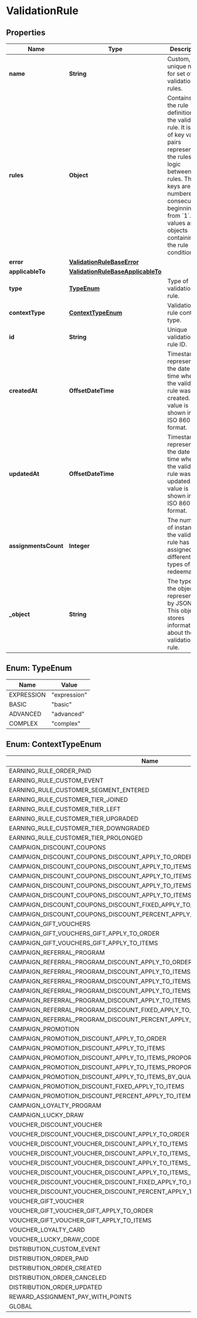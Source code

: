 

# ValidationRule


## Properties

| Name | Type | Description |
|------------ | ------------- | ------------- |
|**name** | **String** | Custom, unique name for set of validation rules. |
|**rules** | **Object** | Contains all the rule definitions for the validation rule. It is a set of key value pairs representing the rules and logic between the rules. The keys are numbered consecutively beginning from &#x60;1&#x60;. The values are objects containing the rule conditions. |
|**error** | [**ValidationRuleBaseError**](ValidationRuleBaseError.md) |  |
|**applicableTo** | [**ValidationRuleBaseApplicableTo**](ValidationRuleBaseApplicableTo.md) |  |
|**type** | [**TypeEnum**](#TypeEnum) | Type of validation rule. |
|**contextType** | [**ContextTypeEnum**](#ContextTypeEnum) | Validation rule context type.    | **Context Type** | **Definition** | |:---|:---| | earning_rule.order.paid |  | | earning_rule.custom_event |  | | earning_rule.customer.segment.entered |  | | campaign.discount_coupons |  | | campaign.discount_coupons.discount.apply_to_order |  | | campaign.discount_coupons.discount.apply_to_items |  | | campaign.discount_coupons.discount.apply_to_items_proportionally |  | | campaign.discount_coupons.discount.apply_to_items_proportionally_by_quantity |  | | campaign.discount_coupons.discount.fixed.apply_to_items |  | | campaign.gift_vouchers |  | | campaign.gift_vouchers.gift.apply_to_order |  | | campaign.gift_vouchers.gift.apply_to_items |  | | campaign.referral_program |  | | campaign.referral_program.discount.apply_to_order |  | | campaign.referral_program.discount.apply_to_items |  | | campaign.referral_program.discount.apply_to_items_proportionally |  | | campaign.referral_program.discount.apply_to_items_proportionally_by_quantity |  | | campaign.referral_program.discount.fixed.apply_to_items |  | | campaign.promotion |  | | campaign.promotion.discount.apply_to_order |  | | campaign.promotion.discount.apply_to_items |  | | campaign.promotion.discount.apply_to_items_proportionally |  | | campaign.promotion.discount.apply_to_items_proportionally_by_quantity |  | | campaign.promotion.discount.fixed.apply_to_items |  | | campaign.loyalty_program |  | | campaign.lucky_draw |  | | voucher.discount_voucher |  | | voucher.discount_voucher.discount.apply_to_order |  | | voucher.discount_voucher.discount.apply_to_items |  | | voucher.discount_voucher.discount.apply_to_items_proportionally |  | | voucher.discount_voucher.discount.apply_to_items_proportionally_by_quantity |  | | voucher.discount_voucher.discount.fixed.apply_to_items |  | | voucher.gift_voucher |  | | voucher.gift_voucher.gift.apply_to_order |  | | voucher.gift_voucher.gift.apply_to_items |  | | voucher.loyalty_card |  | | voucher.lucky_draw_code |  | | distribution.custom_event |  | | reward_assignment.pay_with_points |  | | global |  | |
|**id** | **String** | Unique validation rule ID. |
|**createdAt** | **OffsetDateTime** | Timestamp representing the date and time when the validation rule was created. The value is shown in the ISO 8601 format. |
|**updatedAt** | **OffsetDateTime** | Timestamp representing the date and time when the validation rule was updated. The value is shown in the ISO 8601 format. |
|**assignmentsCount** | **Integer** | The number of instances the validation rule has been assigned to different types of redeemables. |
|**_object** | **String** | The type of the object represented by JSON. This object stores information about the validation rule. |



## Enum: TypeEnum

| Name | Value |
|---- | -----|
| EXPRESSION | &quot;expression&quot; |
| BASIC | &quot;basic&quot; |
| ADVANCED | &quot;advanced&quot; |
| COMPLEX | &quot;complex&quot; |



## Enum: ContextTypeEnum

| Name | Value |
|---- | -----|
| EARNING_RULE_ORDER_PAID | &quot;earning_rule.order.paid&quot; |
| EARNING_RULE_CUSTOM_EVENT | &quot;earning_rule.custom_event&quot; |
| EARNING_RULE_CUSTOMER_SEGMENT_ENTERED | &quot;earning_rule.customer.segment.entered&quot; |
| EARNING_RULE_CUSTOMER_TIER_JOINED | &quot;earning_rule.customer.tier.joined&quot; |
| EARNING_RULE_CUSTOMER_TIER_LEFT | &quot;earning_rule.customer.tier.left&quot; |
| EARNING_RULE_CUSTOMER_TIER_UPGRADED | &quot;earning_rule.customer.tier.upgraded&quot; |
| EARNING_RULE_CUSTOMER_TIER_DOWNGRADED | &quot;earning_rule.customer.tier.downgraded&quot; |
| EARNING_RULE_CUSTOMER_TIER_PROLONGED | &quot;earning_rule.customer.tier.prolonged&quot; |
| CAMPAIGN_DISCOUNT_COUPONS | &quot;campaign.discount_coupons&quot; |
| CAMPAIGN_DISCOUNT_COUPONS_DISCOUNT_APPLY_TO_ORDER | &quot;campaign.discount_coupons.discount.apply_to_order&quot; |
| CAMPAIGN_DISCOUNT_COUPONS_DISCOUNT_APPLY_TO_ITEMS | &quot;campaign.discount_coupons.discount.apply_to_items&quot; |
| CAMPAIGN_DISCOUNT_COUPONS_DISCOUNT_APPLY_TO_ITEMS_PROPORTIONALLY | &quot;campaign.discount_coupons.discount.apply_to_items_proportionally&quot; |
| CAMPAIGN_DISCOUNT_COUPONS_DISCOUNT_APPLY_TO_ITEMS_PROPORTIONALLY_BY_QUANTITY | &quot;campaign.discount_coupons.discount.apply_to_items_proportionally_by_quantity&quot; |
| CAMPAIGN_DISCOUNT_COUPONS_DISCOUNT_APPLY_TO_ITEMS_BY_QUANTITY | &quot;campaign.discount_coupons.discount.apply_to_items_by_quantity&quot; |
| CAMPAIGN_DISCOUNT_COUPONS_DISCOUNT_FIXED_APPLY_TO_ITEMS | &quot;campaign.discount_coupons.discount.fixed.apply_to_items&quot; |
| CAMPAIGN_DISCOUNT_COUPONS_DISCOUNT_PERCENT_APPLY_TO_ITEMS | &quot;campaign.discount_coupons.discount.percent.apply_to_items&quot; |
| CAMPAIGN_GIFT_VOUCHERS | &quot;campaign.gift_vouchers&quot; |
| CAMPAIGN_GIFT_VOUCHERS_GIFT_APPLY_TO_ORDER | &quot;campaign.gift_vouchers.gift.apply_to_order&quot; |
| CAMPAIGN_GIFT_VOUCHERS_GIFT_APPLY_TO_ITEMS | &quot;campaign.gift_vouchers.gift.apply_to_items&quot; |
| CAMPAIGN_REFERRAL_PROGRAM | &quot;campaign.referral_program&quot; |
| CAMPAIGN_REFERRAL_PROGRAM_DISCOUNT_APPLY_TO_ORDER | &quot;campaign.referral_program.discount.apply_to_order&quot; |
| CAMPAIGN_REFERRAL_PROGRAM_DISCOUNT_APPLY_TO_ITEMS | &quot;campaign.referral_program.discount.apply_to_items&quot; |
| CAMPAIGN_REFERRAL_PROGRAM_DISCOUNT_APPLY_TO_ITEMS_PROPORTIONALLY | &quot;campaign.referral_program.discount.apply_to_items_proportionally&quot; |
| CAMPAIGN_REFERRAL_PROGRAM_DISCOUNT_APPLY_TO_ITEMS_PROPORTIONALLY_BY_QUANTITY | &quot;campaign.referral_program.discount.apply_to_items_proportionally_by_quantity&quot; |
| CAMPAIGN_REFERRAL_PROGRAM_DISCOUNT_APPLY_TO_ITEMS_BY_QUANTITY | &quot;campaign.referral_program.discount.apply_to_items_by_quantity&quot; |
| CAMPAIGN_REFERRAL_PROGRAM_DISCOUNT_FIXED_APPLY_TO_ITEMS | &quot;campaign.referral_program.discount.fixed.apply_to_items&quot; |
| CAMPAIGN_REFERRAL_PROGRAM_DISCOUNT_PERCENT_APPLY_TO_ITEMS | &quot;campaign.referral_program.discount.percent.apply_to_items&quot; |
| CAMPAIGN_PROMOTION | &quot;campaign.promotion&quot; |
| CAMPAIGN_PROMOTION_DISCOUNT_APPLY_TO_ORDER | &quot;campaign.promotion.discount.apply_to_order&quot; |
| CAMPAIGN_PROMOTION_DISCOUNT_APPLY_TO_ITEMS | &quot;campaign.promotion.discount.apply_to_items&quot; |
| CAMPAIGN_PROMOTION_DISCOUNT_APPLY_TO_ITEMS_PROPORTIONALLY | &quot;campaign.promotion.discount.apply_to_items_proportionally&quot; |
| CAMPAIGN_PROMOTION_DISCOUNT_APPLY_TO_ITEMS_PROPORTIONALLY_BY_QUANTITY | &quot;campaign.promotion.discount.apply_to_items_proportionally_by_quantity&quot; |
| CAMPAIGN_PROMOTION_DISCOUNT_APPLY_TO_ITEMS_BY_QUANTITY | &quot;campaign.promotion.discount.apply_to_items_by_quantity&quot; |
| CAMPAIGN_PROMOTION_DISCOUNT_FIXED_APPLY_TO_ITEMS | &quot;campaign.promotion.discount.fixed.apply_to_items&quot; |
| CAMPAIGN_PROMOTION_DISCOUNT_PERCENT_APPLY_TO_ITEMS | &quot;campaign.promotion.discount.percent.apply_to_items&quot; |
| CAMPAIGN_LOYALTY_PROGRAM | &quot;campaign.loyalty_program&quot; |
| CAMPAIGN_LUCKY_DRAW | &quot;campaign.lucky_draw&quot; |
| VOUCHER_DISCOUNT_VOUCHER | &quot;voucher.discount_voucher&quot; |
| VOUCHER_DISCOUNT_VOUCHER_DISCOUNT_APPLY_TO_ORDER | &quot;voucher.discount_voucher.discount.apply_to_order&quot; |
| VOUCHER_DISCOUNT_VOUCHER_DISCOUNT_APPLY_TO_ITEMS | &quot;voucher.discount_voucher.discount.apply_to_items&quot; |
| VOUCHER_DISCOUNT_VOUCHER_DISCOUNT_APPLY_TO_ITEMS_PROPORTIONALLY | &quot;voucher.discount_voucher.discount.apply_to_items_proportionally&quot; |
| VOUCHER_DISCOUNT_VOUCHER_DISCOUNT_APPLY_TO_ITEMS_PROPORTIONALLY_BY_QUANTITY | &quot;voucher.discount_voucher.discount.apply_to_items_proportionally_by_quantity&quot; |
| VOUCHER_DISCOUNT_VOUCHER_DISCOUNT_APPLY_TO_ITEMS_BY_QUANTITY | &quot;voucher.discount_voucher.discount.apply_to_items_by_quantity&quot; |
| VOUCHER_DISCOUNT_VOUCHER_DISCOUNT_FIXED_APPLY_TO_ITEMS | &quot;voucher.discount_voucher.discount.fixed.apply_to_items&quot; |
| VOUCHER_DISCOUNT_VOUCHER_DISCOUNT_PERCENT_APPLY_TO_ITEMS | &quot;voucher.discount_voucher.discount.percent.apply_to_items&quot; |
| VOUCHER_GIFT_VOUCHER | &quot;voucher.gift_voucher&quot; |
| VOUCHER_GIFT_VOUCHER_GIFT_APPLY_TO_ORDER | &quot;voucher.gift_voucher.gift.apply_to_order&quot; |
| VOUCHER_GIFT_VOUCHER_GIFT_APPLY_TO_ITEMS | &quot;voucher.gift_voucher.gift.apply_to_items&quot; |
| VOUCHER_LOYALTY_CARD | &quot;voucher.loyalty_card&quot; |
| VOUCHER_LUCKY_DRAW_CODE | &quot;voucher.lucky_draw_code&quot; |
| DISTRIBUTION_CUSTOM_EVENT | &quot;distribution.custom_event&quot; |
| DISTRIBUTION_ORDER_PAID | &quot;distribution.order.paid&quot; |
| DISTRIBUTION_ORDER_CREATED | &quot;distribution.order.created&quot; |
| DISTRIBUTION_ORDER_CANCELED | &quot;distribution.order.canceled&quot; |
| DISTRIBUTION_ORDER_UPDATED | &quot;distribution.order.updated&quot; |
| REWARD_ASSIGNMENT_PAY_WITH_POINTS | &quot;reward_assignment.pay_with_points&quot; |
| GLOBAL | &quot;global&quot; |



